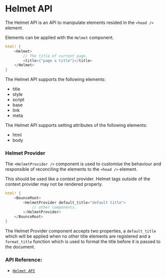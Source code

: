 # Helmet API

The Helmet API is an API to manipulate elements resided in the `<head />` element.

Elements can be applied with the `Helmet` component.

```rust
html! {
    <Helmet>
        // The title of current page.
        <title>{"page a title"}</title>
    </Helmet>
}
```

The Helmet API supports the following elements:

- title
- style
- script
- base
- link
- meta

The Helmet API supports setting attributes of the following elements:

- html
- body

### Helmet Provider

The `<HelmetProvider />` component is used to customise the behaviour and
responsible of reconciling the elements to the `<head />` element.

This should be used like a context provider. Helmet tags outside of the context
provider may not be rendered properly.

```rust
html! {
    <BounceRoot>
        <HelmetProvider default_title="default title">
            // other components.
        </HelmetProvider>
    </BounceRoot>
}
```

The Helmet Provider component accepts two properties,
a `default_title` which will be applied when no other title elements
are registered and a `format_title` function which is used to format
the title before it is passed to the document.

### API Reference:

- [`Helmet API`](https://docs.rs/bounce/0.3.0/bounce/helmet/index.html)
